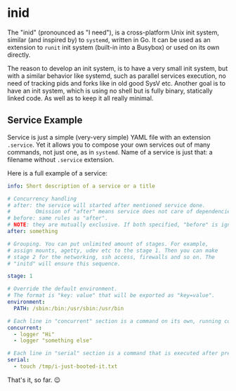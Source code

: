 # inid

The "inid" (pronounced as "I need"), is a cross-platform Unix init
system, similar (and inspired by) to `systemd`, written in Go. It can
be used as an extension to `runit` init system (built-in into a
Busybox) or used on its own directly.

The reason to develop an init system, is to have a very small init system,
but with a similar behavior like systemd, such as parallel services execution,
no need of tracking pids and forks like in old good SysV etc. Another goal
is to have an init system, which is using no shell but is fully binary,
statically linked code. As well as to keep it all really minimal.

## Service Example

Service is just a simple (very-very simple) YAML file with an
extension `.service`. Yet it allows you to compose your own services
out of many commands, not just one, as in `systemd`. Name of a service
is just that: a filename without `.service` extension.

Here is a full example of a service:

```yaml
info: Short description of a service or a title

# Concurrency handling
# after: the service will started after mentioned service done.
#        Omission of "after" means service does not care of dependencies.
# before: same rules as "after".
# NOTE: they are mutually exclusive. If both specified, "before" is ignored.
after: something

# Grouping. You can put unlimited amount of stages. For example,
# assign mounts, agetty, udev etc to the stage 1. Then you can make
# stage 2 for the networking, ssh access, firewalls and so on. The
# "initd" will ensure this sequence.

stage: 1

# Override the default environment.
# The format is "key: value" that will be exported as "key=value".
environment:
  PATH: /sbin:/bin:/usr/sbin:/usr/bin

# Each line in "concurrent" section is a command on its own, running concurrently
concurrent:
  - logger "Hi"
  - logger "something else"

# Each line in "serial" section is a command that is executed after previous
serial:
  - touch /tmp/i-just-booted-it.txt
```

That's it, so far. :wink:
